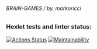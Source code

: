###### BRAIN-GAMES / by. markoricci

### Hexlet tests and linter status:
[![Actions Status](https://github.com/Markoricci/frontend-project-44/actions/workflows/hexlet-check.yml/badge.svg)](https://github.com/Markoricci/frontend-project-44/actions) [![Maintainability](https://api.codeclimate.com/v1/badges/51fcb7a23cd84dabd095/maintainability)](https://codeclimate.com/github/Markoricci/frontend-project-44/maintainability)


